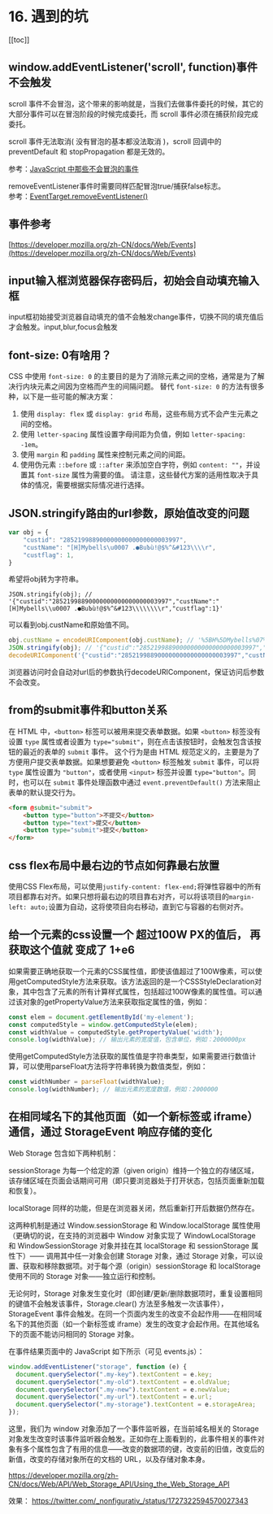 # 16. 遇到的坑
[[toc]]

## window.addEventListener('scroll', function)事件不会触发
scroll 事件不会冒泡，这个带来的影响就是，当我们去做事件委托的时候，其它的大部分事件可以在冒泡阶段的时候完成委托，而 scroll 事件必须在捕获阶段完成委托。

scroll 事件无法取消( 没有冒泡的基本都没法取消 )，scroll 回调中的 preventDefault 和 stopPropagation 都是无效的。</br>

参考：[JavaScript 中那些不会冒泡的事件](https://zhuanlan.zhihu.com/p/164844013)

removeEventListener事件时需要同样匹配冒泡true/捕获false标志。</br>
参考：[EventTarget.removeEventListener()](https://developer.mozilla.org/zh-CN/docs/Web/API/EventTarget/removeEventListener#%E5%8C%B9%E9%85%8D%E8%A6%81%E5%88%A0%E9%99%A4%E7%9A%84%E4%BA%8B%E4%BB%B6%E7%9B%91%E5%90%AC%E5%99%A8)

## 事件参考
[https://developer.mozilla.org/zh-CN/docs/Web/Events](https://developer.mozilla.org/zh-CN/docs/Web/Events)

## input输入框浏览器保存密码后，初始会自动填充输入框
input框初始接受浏览器自动填充的值不会触发change事件，切换不同的填充值后才会触发。input,blur,focus会触发

## font-size: 0有啥用？
CSS 中使用 `font-size: 0` 的主要目的是为了消除元素之间的空格，通常是为了解决行内块元素之间因为空格而产生的间隔问题。
替代 `font-size: 0` 的方法有很多种，以下是一些可能的解决方案：
1. 使用 `display: flex` 或 `display: grid` 布局，这些布局方式不会产生元素之间的空格。
2. 使用 `letter-spacing` 属性设置字母间距为负值，例如 `letter-spacing: -1em`。
3. 使用 `margin` 和 `padding` 属性来控制元素之间的间距。
4. 使用伪元素 `::before` 或 `::after` 来添加空白字符，例如 `content: ""`，并设置其 `font-size` 属性为需要的值。
请注意，这些替代方案的适用性取决于具体的情况，需要根据实际情况进行选择。

## JSON.stringify路由的url参数，原始值改变的问题
```js
var obj = {
    "custid": "28521998890000000000000000003997",
    "custName": "[H]Mybells\u0007 .●ΒuЪù!@$%^&#123\\\\r",
    "custflag": 1,
}
```
希望将obj转为字符串。
```
JSON.stringify(obj); // '{"custid":"28521998890000000000000000003997","custName":"[H]Mybells\\u0007 .●ΒuЪù!@$%^&#123\\\\\\\\r","custflag":1}'
```
可以看到obj.custName和原始值不同。
```js
obj.custName = encodeURIComponent(obj.custName); // '%5BH%5DMybells%07%20.%E2%97%8F%CE%92u%D0%AA%C3%B9!%40%24%25%5E%26%23123%5C%5Cr'
JSON.stringify(obj); // '{"custid":"28521998890000000000000000003997","custName":"%5BH%5DMybells%07%20.%E2%97%8F%CE%92u%D0%AA%C3%B9!%40%24%25%5E%26%23123%5C%5Cr","custflag":1}'
decodeURIComponent('{"custid":"28521998890000000000000000003997","custName":"%5BH%5DMybells%07%20.%E2%97%8F%CE%92u%D0%AA%C3%B9!%40%24%25%5E%26%23123%5C%5Cr","custflag":1}'); // '{"custid":"28521998890000000000000000003997","custName":"[H]Mybells\x07 .●ΒuЪù!@$%^&#123\\\\r","custflag":1}'
```
浏览器访问时会自动对url后的参数执行decodeURIComponent，保证访问后参数不会改变。

## from的submit事件和button关系
在 HTML 中，`<button>` 标签可以被用来提交表单数据。如果 `<button>` 标签没有设置 `type` 属性或者设置为 `type="submit"`，则在点击该按钮时，会触发包含该按钮的最近的表单的 `submit` 事件。
这个行为是由 HTML 规范定义的，主要是为了方便用户提交表单数据。如果想要避免 `<button>` 标签触发 `submit` 事件，可以将 `type` 属性设置为 `"button"`，或者使用 `<input>` 标签并设置 `type="button"`。同时，也可以在 `submit` 事件处理函数中通过 `event.preventDefault()` 方法来阻止表单的默认提交行为。
```html
<form @submit="submit">
    <button type="button">不提交</button>
    <button type="text">提交</button>
    <button type="submit">提交</button>
</form>
```

## css flex布局中最右边的节点如何靠最右放置
使用CSS Flex布局，可以使用`justify-content: flex-end;`将弹性容器中的所有项目都靠右对齐。如果只想将最右边的项目靠右对齐，可以将该项目的`margin-left: auto;`设置为自动，这将使项目向右移动，直到它与容器的右侧对齐。

## 给一个元素的css设置一个 超过100W PX的值后， 再获取这个值就 变成了 1+e6

如果需要正确地获取一个元素的CSS属性值，即使该值超过了100W像素，可以使用getComputedStyle方法来获取。该方法返回的是一个CSSStyleDeclaration对象，其中包含了元素的所有计算样式属性，包括超过100W像素的属性值。可以通过该对象的getPropertyValue方法来获取指定属性的值，例如：
```javascript
const elem = document.getElementById('my-element');
const computedStyle = window.getComputedStyle(elem);
const widthValue = computedStyle.getPropertyValue('width');
console.log(widthValue); // 输出元素的宽度值，包含单位，例如：2000000px
```
使用getComputedStyle方法获取的属性值是字符串类型，如果需要进行数值计算，可以使用parseFloat方法将字符串转换为数值类型，例如：
```javascript
const widthNumber = parseFloat(widthValue);
console.log(widthNumber); // 输出元素的宽度数值，例如：2000000
```
## 在相同域名下的其他页面（如一个新标签或 iframe）通信，通过 StorageEvent 响应存储的变化
Web Storage 包含如下两种机制：

sessionStorage 为每一个给定的源（given origin）维持一个独立的存储区域，该存储区域在页面会话期间可用（即只要浏览器处于打开状态，包括页面重新加载和恢复）。

localStorage 同样的功能，但是在浏览器关闭，然后重新打开后数据仍然存在。

这两种机制是通过 Window.sessionStorage 和 Window.localStorage 属性使用（更确切的说，在支持的浏览器中 Window 对象实现了 WindowLocalStorage 和 WindowSessionStorage 对象并挂在其 localStorage 和 sessionStorage 属性下）—— 调用其中任一对象会创建 Storage 对象，通过 Storage 对象，可以设置、获取和移除数据项。对于每个源（origin）sessionStorage 和 localStorage 使用不同的 Storage 对象——独立运行和控制。

无论何时，Storage 对象发生变化时（即创建/更新/删除数据项时，重复设置相同的键值不会触发该事件，Storage.clear() 方法至多触发一次该事件），StorageEvent 事件会触发。在同一个页面内发生的改变不会起作用——在相同域名下的其他页面（如一个新标签或 iframe）发生的改变才会起作用。在其他域名下的页面不能访问相同的 Storage 对象。

在事件结果页面中的 JavaScript 如下所示（可见 events.js）：

```js
window.addEventListener("storage", function (e) {
  document.querySelector(".my-key").textContent = e.key;
  document.querySelector(".my-old").textContent = e.oldValue;
  document.querySelector(".my-new").textContent = e.newValue;
  document.querySelector(".my-url").textContent = e.url;
  document.querySelector(".my-storage").textContent = e.storageArea;
});
```

这里，我们为 window 对象添加了一个事件监听器，在当前域名相关的 Storage 对象发生改变时该事件监听器会触发。正如你在上面看到的，此事件相关的事件对象有多个属性包含了有用的信息——改变的数据项的键，改变前的旧值，改变后的新值，改变的存储对象所在的文档的 URL，以及存储对象本身。

https://developer.mozilla.org/zh-CN/docs/Web/API/Web_Storage_API/Using_the_Web_Storage_API

效果：
https://twitter.com/_nonfigurativ_/status/1727322594570027343